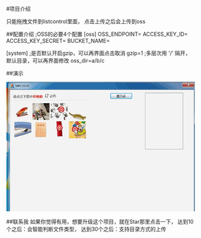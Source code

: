 
#项目介绍

只能拖拽文件到listcontrol里面，
点击上传之后会上传到oss

##配置介绍
;OSS的必要4个配置
[oss]
OSS_ENDPOINT=
ACCESS_KEY_ID=
ACCESS_KEY_SECRET=
BUCKET_NAME=

[system]
;是否默认开启gzip，可以再界面点击取消
gzip=1
;多层次用 '/' 隔开，默认目录，可以再界面修改
oss_dir=a/b/c

##演示

![image](https://github.com/ls9527/selectpoint/blob/master/doc/show.gif)



##联系我
如果你觉得有用，想要升级这个项目，就在Star那里点击一下，
达到10个之后：会智能判断文件类型，
达到30个之后：支持目录方式的上传

